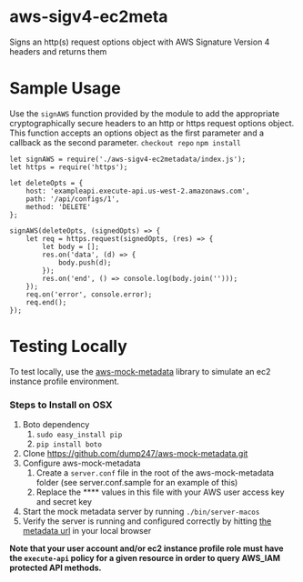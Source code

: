 # aws-sigv4-ec2meta
Signs an http(s) request options object with AWS Signature Version 4 headers and returns them

# Sample Usage
Use the `signAWS` function provided by the module to add the appropriate cryptographically secure headers to an http or https request options object.  This function accepts an options object as the first parameter and a callback as the second parameter. 
`checkout repo`
`npm install`

```
let signAWS = require('./aws-sigv4-ec2metadata/index.js');
let https = require('https');

let deleteOpts = {
    host: 'exampleapi.execute-api.us-west-2.amazonaws.com',
    path: '/api/configs/1',
    method: 'DELETE'
};

signAWS(deleteOpts, (signedOpts) => {
    let req = https.request(signedOpts, (res) => {
        let body = [];
        res.on('data', (d) => {
            body.push(d);
        });
        res.on('end', () => console.log(body.join('')));
    });
    req.on('error', console.error);
    req.end();
});

```

# Testing Locally
To test locally, use the [aws-mock-metadata](https://github.com/dump247/aws-mock-metadata.git) library to simulate an ec2 instance profile environment.
### Steps to Install on OSX

1. Boto dependency
    1. `sudo easy_install pip`
    1. `pip install boto`    
1. Clone https://github.com/dump247/aws-mock-metadata.git
1. Configure aws-mock-metadata
    1. Create a `server.conf` file in the root of the aws-mock-metadata folder (see server.conf.sample for an example of this)
    1. Replace the **** values in this file with your AWS user access key and secret key
1. Start the mock metadata server by running `./bin/server-macos`
1. Verify the server is running and configured correctly by hitting [the metadata url](http://169.254.169.254/latest/meta-data/iam/security-credentials/local-credentials) in your local browser 

**Note that your user account and/or ec2 instance profile role must have the `execute-api` policy for a given resource in order to query AWS_IAM protected API methods.** 
